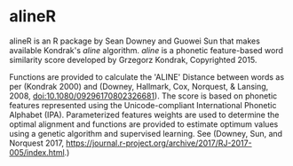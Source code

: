 # alineR
alineR is an R package by Sean Downey and Guowei Sun that makes available Kondrak's _aline_ algorithm. _aline_ is a phonetic feature-based word similarity score developed by Grzegorz Kondrak, Copyrighted 2015.

Functions are provided to calculate the 'ALINE' Distance between words as per (Kondrak 2000) and (Downey, Hallmark, Cox, Norquest, & Lansing, 2008, <doi:10.1080/09296170802326681>). The score is based on phonetic features represented using the Unicode-compliant International Phonetic Alphabet (IPA). Parameterized features weights are used to determine the optimal alignment and functions are provided to estimate optimum values using a genetic algorithm and supervised learning. See (Downey, Sun, and Norquest 2017, <https://journal.r-project.org/archive/2017/RJ-2017-005/index.html>.)
